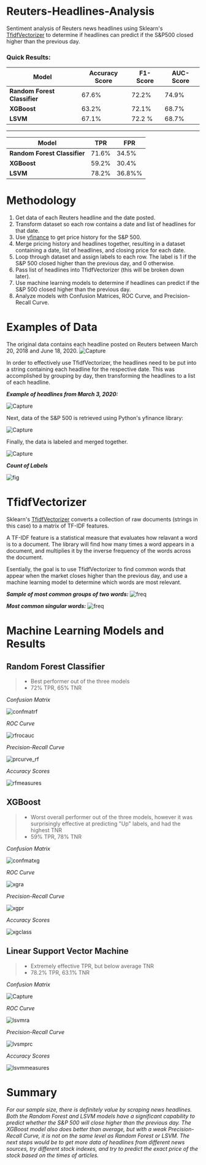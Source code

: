 # Reuters-Headlines-Analysis
Sentiment analysis of Reuters news headlines using Sklearn's [TfidfVectorizer](https://scikit-learn.org/stable/modules/generated/sklearn.feature_extraction.text.TfidfVectorizer.html) to determine if headlines can predict if the S&P500 closed higher than the previous day.

### Quick Results:  
 
| Model | Accuracy Score  | F1-Score | AUC-Score |
|------------------------------|----------|---------|-
|**Random Forest Classifier**  | 67.6%  | 72.2% | 74.9% |
| **XGBoost** | 63.2% | 72.1% | 68.7%
|**LSVM** | 67.1% | 72.2 % | 68.7%  

  --------------------------------------------------
| Model | TPR  |  FPR|
|------------------------------|----------|---------|
|**Random Forest Classifier**  | 71.6%  | 34.5% |
| **XGBoost** | 59.2% | 30.4%| 
|**LSVM** | 78.2% | 36.8%% | 


# Methodology
1) Get data of each Reuters headline and the date posted.
2) Transform dataset so each row contains a date and list of headlines for that date.
3) Use [yfinance](https://pypi.org/project/yfinance/) to get price history for the S&P 500.
4) Merge pricing history and headlines together, resulting in a dataset containing a date, list of headlines, and closing price for each date.
5) Loop through dataset and assign labels to each row. The label is 1 if the S&P 500 closed higher than the previous day, and 0 otherwise.
6) Pass list of headlines into TfidfVectorizer (this will be broken down later).
7) Use machine learning models to determine if headlines can predict if the S&P 500 closed higher than the previous day.
8) Analyze models with Confusion Matrices, ROC Curve, and Precision-Recall Curve.

# Examples of Data

The original data contains each headline posted on Reuters between March 20, 2018 and June 18, 2020.
![Capture](https://user-images.githubusercontent.com/70597605/104619492-ec376c80-565b-11eb-8975-75c269b99d90.PNG)

In order to effectively use TfidfVectorizer, the headlines need to be put into a string containing each headline for the respective date. This was accomplished by grouping by day, then transforming the headlines to a list of each headline.

***Example of headlines from March 3, 2020:***

![Capture](https://user-images.githubusercontent.com/70597605/104619670-26087300-565c-11eb-85dc-f31892c46896.PNG)

Next, data of the S&P 500 is retrieved using Python's yfinance library:

![Capture](https://user-images.githubusercontent.com/70597605/104620002-7d0e4800-565c-11eb-8587-feb68afc21e2.PNG)

Finally, the data is labeled and merged together.

![Capture](https://user-images.githubusercontent.com/70597605/104620186-b5ae2180-565c-11eb-8777-f395a870eba6.PNG)

***Count of Labels***

![fig](https://user-images.githubusercontent.com/70597605/104623219-273b9f00-5660-11eb-9b4c-479b9beb890d.png)

# TfidfVectorizer
Sklearn's [TfidfVectorizer](https://scikit-learn.org/stable/modules/generated/sklearn.feature_extraction.text.TfidfVectorizer.html) converts a collection of raw documents (strings in this case) to a matrix of TF-IDF features.   

A TF-IDF feature is a statistical measure that evaluates how relavant a word is to a document. The library will find how many times a word appears in a document, and multiplies it by the inverse frequency of the words across the document.  

Esentially, the goal is to use TfidfVectorizer to find common words that appear when the market closes higher than the previous day, and use a machine learning model to determine which words are most relevant.


***Sample of most common groups of two words:***
![freq](https://user-images.githubusercontent.com/70597605/104620825-69afac80-565d-11eb-9444-11315b314bfa.png)

***Most common singular words:***
![freq](https://user-images.githubusercontent.com/70597605/104620990-9cf23b80-565d-11eb-8e93-ed3911878bc3.png)
# Machine Learning Models and Results


## Random Forest Classifier

> - Best performer out of the three models
>  - 72% TPR,  65% TNR


*Confusion Matrix*

![confmatrf](https://user-images.githubusercontent.com/70597605/104616475-53ebb880-5658-11eb-95dd-49bbb82a7835.png)

*ROC Curve*

![rfrocauc](https://user-images.githubusercontent.com/70597605/104617213-2c492000-5659-11eb-96dd-3c5dd076fc68.png)

*Precision-Recall Curve*

![prcurve_rf](https://user-images.githubusercontent.com/70597605/104616414-446c6f80-5658-11eb-8294-7cd6b4b67fcf.png)

*Accuracy Scores*

![rfmeasures](https://user-images.githubusercontent.com/70597605/104617209-2b17f300-5659-11eb-9542-d95a68d2cc9c.png)



## XGBoost
> - Worst overall performer out of the three models, however it was surprisingly effective at predicting "Up" labels, and had the highest TNR
>  - 59% TPR,  78% TNR
>  
*Confusion Matrix*

![confmatxg](https://user-images.githubusercontent.com/70597605/104616797-bc3a9a00-5658-11eb-83c1-07d4298462b3.png)

*ROC Curve*

![xgra](https://user-images.githubusercontent.com/70597605/104616796-bba20380-5658-11eb-9597-98fd73513252.png)

*Precision-Recall Curve*

![xgpr](https://user-images.githubusercontent.com/70597605/104616795-bba20380-5658-11eb-9d99-ad7caf479180.png)

*Accuracy Scores*

![xgclass](https://user-images.githubusercontent.com/70597605/104616794-bba20380-5658-11eb-9aee-37b5a60d4c3f.png)

## Linear Support Vector Machine
> - Extremely effective TPR, but below average TNR
> - 78.2% TPR, 63.1% TNR
> 
*Confusion Matrix*

![Capture](https://user-images.githubusercontent.com/70597605/104622662-8baa2e80-565f-11eb-9614-f550242ad7a8.PNG)


*ROC Curve*

![lsvmra](https://user-images.githubusercontent.com/70597605/104617266-3cf99600-5659-11eb-8053-3456be72b657.png)

*Precision-Recall Curve*

![lvsmprc](https://user-images.githubusercontent.com/70597605/104617265-3c60ff80-5659-11eb-865a-35e6eeda6e0e.png)

*Accuracy Scores*

![lsvmmeasures](https://user-images.githubusercontent.com/70597605/104617263-3c60ff80-5659-11eb-90a2-8d2bd633fcfd.png)



# Summary
*For our sample size, there is definitely value by scraping news headlines. Both the Random Forest and LSVM models have a significant capability to predict whether the S&P 500 will close higher than the previous day. The XGBoost model also does better than average, but with a weak Precision-Recall Curve, it is not on the same level as Random Forest or LSVM. The next steps would be to get more data of headlines from different news sources, try different stock indexes, and try to predict the exact price of the stock based on the times of articles.*
